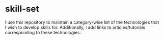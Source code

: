 # skill-set
I use this repository to maintain a category-wise list of the technologies that I wish to develop skills for. Additionally, I add links to articles/tutorials corresponding to these technologies.
